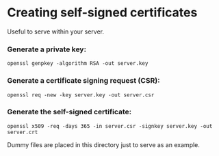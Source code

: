 # Creating self-signed certificates

Useful to serve within your server.

### Generate a private key:
`openssl genpkey -algorithm RSA -out server.key`

### Generate a certificate signing request (CSR):
`openssl req -new -key server.key -out server.csr`

### Generate the self-signed certificate:
`openssl x509 -req -days 365 -in server.csr -signkey server.key -out server.crt`

Dummy files are placed in this directory just to serve as an example.